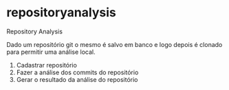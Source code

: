 # repositoryanalysis
Repository Analysis

Dado um repositório git o mesmo é salvo em banco e logo depois é clonado para permitir uma análise local.

1. Cadastrar repositório
2. Fazer a análise dos commits do repositório
3. Gerar o resultado da análise do repositório
